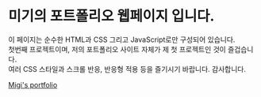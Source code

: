 # 미기의 포트폴리오 웹페이지 입니다.
이 페이지는 순수한 HTML과 CSS 그리고 JavaScript로만 구성되어 있습니다. <br>
첫번째 프로젝트이며, 저의 포트폴리오 사이트 자체가 제 첫 프로젝트인 것이 즐겁습니다. <br>
여러 CSS 스타일과 스크롤 반응, 반응형 적용 등을 즐기시기 바랍니다. 감사합니다.

<a href="https://devmigi619.github.io/portfolio/)" target="_blank">Migi's portfolio</a>
